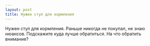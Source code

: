 ```yaml
---
layout: post 
title: Нужен стул для кормления 
--- 
```

Нужен стул для кормления. Раньше никогда не покупал, не знаю нюансов. Подскажите куда лучше обратиться. На что обратить внимание?

